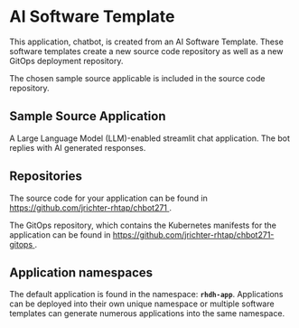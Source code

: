 # AI Software Template

This application, chatbot, is created from an AI Software Template. These software templates create a new source code repository as well as a new GitOps deployment repository.

The chosen sample source applicable is included in the source code repository.

## Sample Source Application

A Large Language Model (LLM)-enabled streamlit chat application. The bot replies with AI generated responses.

## Repositories

The source code for your application can be found in [https://github.com/jrichter-rhtap/chbot271 ](https://github.com/jrichter-rhtap/chbot271 ).
 
The GitOps repository, which contains the Kubernetes manifests for the application can be found in 
[https://github.com/jrichter-rhtap/chbot271-gitops ](https://github.com/jrichter-rhtap/chbot271-gitops ). 

## Application namespaces 

The default application is found in the namespace: **`rhdh-app`**. Applications can be deployed into their own unique namespace or multiple software templates can generate numerous applications into the same namespace.